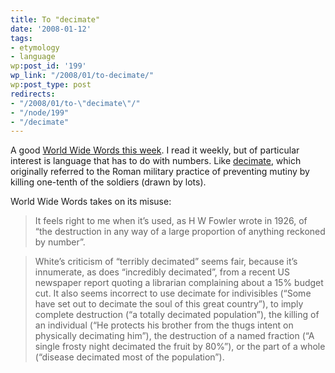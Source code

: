 ```yaml
---
title: To "decimate"
date: '2008-01-12'
tags:
- etymology
- language
wp:post_id: '199'
wp_link: "/2008/01/to-decimate/"
wp:post_type: post
redirects:
- "/2008/01/to-\"decimate\"/"
- "/node/199"
- "/decimate"
---
```


A good [World Wide Words this week](http://www.worldwidewords.org/nl/rgnp.htm). I read it weekly, but of particular interest is language that has to do with numbers. Like [decimate](http://en.wikipedia.org/wiki/Decimation_%28Roman_Army%29), which originally referred to the Roman military practice of preventing mutiny by killing one-tenth of the soldiers (drawn by lots).

World Wide Words takes on its misuse:

> It feels right to me when it’s used, as H W Fowler wrote in 1926, of “the destruction in any way of a large proportion of anything reckoned by number”.

>

> White’s criticism of “terribly decimated” seems fair, because it’s innumerate, as does “incredibly decimated”, from a recent US newspaper report quoting a librarian complaining about a 15% budget cut. It also seems incorrect to use decimate for indivisibles (“Some have set out to decimate the soul of this great country”), to imply complete destruction (“a totally decimated population”), the killing of an individual (“He protects his brother from the thugs intent on physically decimating him”), the destruction of a named fraction (“A single frosty night decimated the fruit by 80%”), or the part of a whole (“disease decimated most of the population”).
